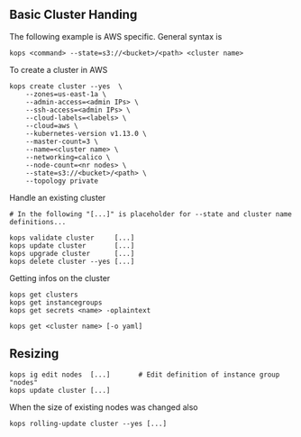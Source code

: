 ## Basic Cluster Handing

The following example is AWS specific. General syntax is

    kops <command> --state=s3://<bucket>/<path> <cluster name>

To create a cluster in AWS

    kops create cluster --yes  \
        --zones=us-east-1a \
        --admin-access=<admin IPs> \
        --ssh-access=<admin IPs> \
        --cloud-labels=<labels> \
        --cloud=aws \
        --kubernetes-version v1.13.0 \
        --master-count=3 \
        --name=<cluster name> \
        --networking=calico \
        --node-count=<nr nodes> \
        --state=s3://<bucket>/<path> \
        --topology private

Handle an existing cluster

    # In the following "[...]" is placeholder for --state and cluster name definitions...
    
    kops validate cluster     [...]
    kops update cluster       [...]
    kops upgrade cluster      [...]
    kops delete cluster --yes [...]

Getting infos on the cluster

    kops get clusters
    kops get instancegroups
    kops get secrets <name> -oplaintext
    
    kops get <cluster name> [-o yaml]

## Resizing

    kops ig edit nodes  [...]       # Edit definition of instance group "nodes"
    kops update cluster [...]

When the size of existing nodes was changed also

    kops rolling-update cluster --yes [...]
